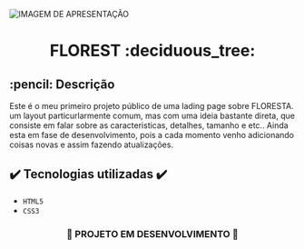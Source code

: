 
![ IMAGEM DE APRESENTAÇÃO ](https://user-images.githubusercontent.com/79709843/185000886-d8bca576-9c6b-4391-8070-ada7104daf6d.jpg)

<h1 align="center">
  FLOREST :deciduous_tree:
</h1>

<h2>
  :pencil: Descrição
</h2>

<p align="center">
  
  Este é o meu primeiro projeto público de uma lading page sobre FLORESTA. um layout particurlarmente comum, mas com uma ideia bastante direta, que consiste em falar sobre as caracteristicas, detalhes, tamanho e etc..   Ainda esta em fase de desenvolvimento, pois a cada momento venho adicionando coisas novas e assim fazendo atualizações.
  
</p>

## ✔️ Tecnologias utilizadas  ✔️
- ``HTML5``
- ``CSS3``

<h3 align="center">

  :construction: PROJETO EM DESENVOLVIMENTO :construction:
  
</h3>
